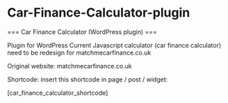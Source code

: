 # Car-Finance-Calculator-plugin
===  Car Finance Calculator (WordPress plugin) === 

Plugin for WordPress
Current Javascript calculator (car finance calculator) need to be redesign for matchmecarfinance.co.uk


Original website:
matchmecarfinance.co.uk


Shortcode:
insert this shortcode in page / post / widget: 

[car_finance_calculator_shortcode]
